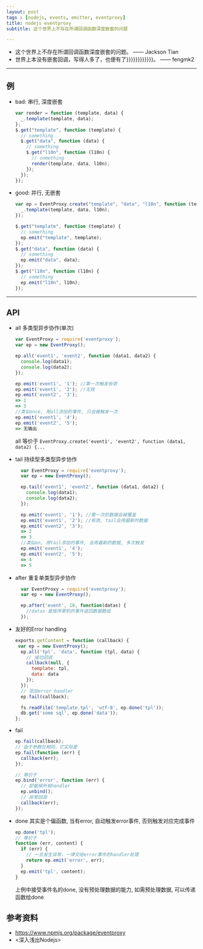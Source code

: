 ```yaml
---
layout: post
tags : [nodejs, events, emitter, eventproxy]
title: nodejs eventproxy
subtitle: 这个世界上不存在所谓回调函数深度嵌套的问题

---
```


* 这个世界上不存在所谓回调函数深度嵌套的问题。 —— Jackson Tian
* 世界上本没有嵌套回调，写得人多了，也便有了}}}}}}}}}}}}。 —— fengmk2

---

## 例

* bad: 串行, 深度嵌套

  ```javascript
  var render = function (template, data) {
    _.template(template, data);
  };
  $.get("template", function (template) {
    // something
    $.get("data", function (data) {
      // something
      $.get("l10n", function (l10n) {
        // something
        render(template, data, l10n);
      });
    });
  });
  ```

* good: 并行, 无嵌套

  ```javascript
  var ep = EventProxy.create("template", "data", "l10n", function (template, data, l10n) {
    _.template(template, data, l10n);
  });

  $.get("template", function (template) {
    // something
    ep.emit("template", template);
  });
  $.get("data", function (data) {
    // something
    ep.emit("data", data);
  });
  $.get("l10n", function (l10n) {
    // something
    ep.emit("l10n", l10n);
  });
  ```

---

## API

* all 多类型异步协作(单次)

  ```javascript
  var EventProxy = require('eventproxy');
  var ep = new EventProxy();

  ep.all('event1', 'event2', function (data1, data2) {
    console.log(data1);
    console.log(data2);
  });

  ep.emit('event1', '1'); //第一次触发有效
  ep.emit('event1', '2'); //无效
  ep.emit('event2', '3');
  => 1
  => 3
  //类似once, 用all添加的事件, 只会被触发一次
  ep.emit('event1', '4');
  ep.emit('event2', '5');
  => 无输出
  ```

  all 等价于 `EventProxy.create('event1', 'event2', function (data1, data2) {...`


* tail 持续型多类型异步协作

  ```javascript
    var EventProxy = require('eventproxy');
    var ep = new EventProxy();

    ep.tail('event1', 'event2', function (data1, data2) {
      console.log(data1);
      console.log(data2);
    });

    ep.emit('event1', '1'); //第一次的数据会被覆盖
    ep.emit('event1', '2'); //有效, tail会用最新的数据
    ep.emit('event2', '3');
    => 2
    => 3
    //类似on, 用tail添加的事件, 会用最新的数据, 多次触发
    ep.emit('event1', '4');
    ep.emit('event2', '5');
    => 4
    => 5
  ```


* after 重复单类型异步协作

  ```javascript
    var EventProxy = require('eventproxy');
    var ep = new EventProxy();

    ep.after('event', 10, function(datas) {
      //datas 是按序累积的事件返回数据数组
    });
  ```

* 友好的Error handling

  ```javascript
  exports.getContent = function (callback) {
   var ep = new EventProxy();
    ep.all('tpl', 'data', function (tpl, data) {
      // 成功回调
      callback(null, {
        template: tpl,
        data: data
      });
    });
    // 添加error handler
    ep.fail(callback);

    fs.readFile('template.tpl', 'utf-8', ep.done('tpl'));
    db.get('some sql', ep.done('data'));
  };
  ```

* fail

  ```javascript
  ep.fail(callback);
  // 由于参数位相同，它实际是
  ep.fail(function (err) {
    callback(err);
  });

  // 等价于
  ep.bind('error', function (err) {
    // 卸载掉所有handler
    ep.unbind();
    // 异常回调
    callback(err);
  });
  ```

* done 其实是个偏函数, 当有error, 自动触发error事件, 否则触发对应完成事件


  ```javascript
  ep.done('tpl'); 
  // 等价于
  function (err, content) {
    if (err) {
      // 一旦发生异常，一律交给error事件的handler处理
      return ep.emit('error', err);
    }
    ep.emit('tpl', content);
  }
  ```

  上例中接受事件名的done, 没有预处理数据的能力, 如需预处理数据, 可以传递函数给done

## 参考资料

* <https://www.npmjs.org/package/eventproxy>
*  <深入浅出Nodejs>
